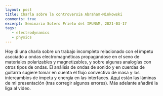 ```yaml
---
layout: post
title: Charla sobre la controversia Abraham-Minkowski
comments: true
excerpt: Seminario Sotero Prieto del IFUNAM, 2021-03-17
tags:
   - electrodynamics
   - physics
---
```


Hoy di una charla sobre un trabajo incompleto relacionado con el
ímpetu asociado a ondas electromagnéticas propagándose en el seno de
materiales polarizables y magnetizables, y sobre algunas analogías con
otros tipos de ondas. El análisis de ondas de sonido y en cuerdas de
guitarra sugiere tomar en cuenta el flujo convectivo de masa y los
intercambios de ímpetu y energía en las interfaces. [Aquí](../../../../assets/pdf/20210317AM.pdf) están las
láminas de mi presentación (tras corregir algunos errores). Más
adelante añadiré la liga al video.
